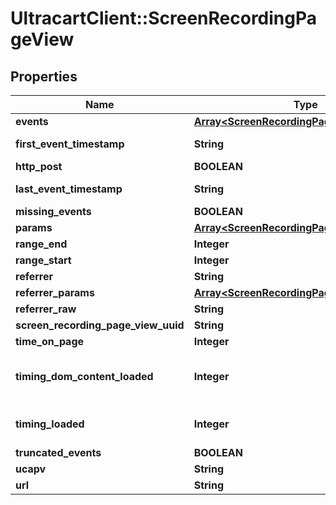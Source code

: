 # UltracartClient::ScreenRecordingPageView

## Properties
Name | Type | Description | Notes
------------ | ------------- | ------------- | -------------
**events** | [**Array&lt;ScreenRecordingPageViewEvent&gt;**](ScreenRecordingPageViewEvent.md) |  | [optional] 
**first_event_timestamp** | **String** | First event timestamp | [optional] 
**http_post** | **BOOLEAN** |  | [optional] 
**last_event_timestamp** | **String** | Last event timestamp | [optional] 
**missing_events** | **BOOLEAN** |  | [optional] 
**params** | [**Array&lt;ScreenRecordingPageViewParameter&gt;**](ScreenRecordingPageViewParameter.md) |  | [optional] 
**range_end** | **Integer** |  | [optional] 
**range_start** | **Integer** |  | [optional] 
**referrer** | **String** |  | [optional] 
**referrer_params** | [**Array&lt;ScreenRecordingPageViewParameter&gt;**](ScreenRecordingPageViewParameter.md) |  | [optional] 
**referrer_raw** | **String** |  | [optional] 
**screen_recording_page_view_uuid** | **String** |  | [optional] 
**time_on_page** | **Integer** |  | [optional] 
**timing_dom_content_loaded** | **Integer** | Amount of time for DOMContentLoaded event to fire (milliseconds) | [optional] 
**timing_loaded** | **Integer** | Amount of time for loaded event to fire (milliseconds) | [optional] 
**truncated_events** | **BOOLEAN** |  | [optional] 
**ucapv** | **String** |  | [optional] 
**url** | **String** |  | [optional] 


